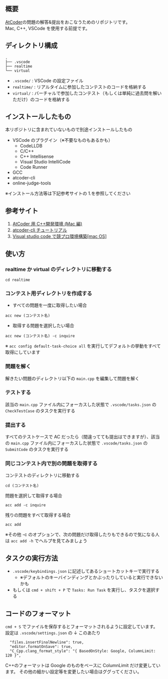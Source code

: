 ## 概要

[AtCoder](https://atcoder.jp/)の問題の解答&提出をおこなうためのリポジトリです。  
Mac, C++, VSCode を使用する前提です。

## ディレクトリ構成

```
.
├── .vscode
├── realtime
└── virtual
```

- `.vscode/` : VSCode の設定ファイル
- `realtime/` : リアルタイムに参加したコンテストのコードを格納する
- `virtual/` : バーチャルで参加したコンテスト（もしくは単純に過去問を解いただけ）のコードを格納する

## インストールしたもの

本リポジトリに含まれていないもので別途インストールしたもの

- VSCode のプラグイン（※不要なものもあるかも）
  - CodeLLDB
  - C/C++
  - C++ Intellisense
  - Visual Studio IntelliCode
  - Code Runner
- GCC
- atcoder-cli
- online-judge-tools

※インストール方法等は下記参考サイトの 1.を参照してください

## 参考サイト

1. [AtCoder 用 C++開発環境 (Mac 編)](https://blog.spiralray.net/cp/devenv-cpp)
2. [atcoder-cli チュートリアル](http://tatamo.81.la/blog/2018/12/07/atcoder-cli-tutorial/)
3. [Visual studio code で競プロ環境構築[mac OS]](https://qiita.com/EngTks/items/ffa2a7b4d264e7a052c6)

## 使い方

### realtime か virtual のディレクトリに移動する

```
cd realtime
```

### コンテスト用ディレクトリを作成する

- すべての問題を一度に取得したい場合

```
acc new (コンテスト名)
```

- 取得する問題を選択したい場合

```
acc new (コンテスト名) -c inquire
```

※ `acc config default-task-choice all` を実行してデフォルトの挙動をすべて取得にしています

### 問題を解く

解きたい問題のディレクトリ以下の `main.cpp` を編集して問題を解く

### テストする

該当の `main.cpp` ファイル内にフォーカスした状態で `.vscode/tasks.json` の `CheckTestCase` のタスクを実行する

### 提出する

すべてのテストケースで AC だったら（間違ってても提出はできますが）、該当の `main.cpp` ファイル内にフォーカスした状態で `.vscode/tasks.json` の `SubmitCode` のタスクを実行する

### 同じコンテスト内で別の問題を取得する

コンテストのディレクトリに移動する

```
cd (コンテスト名)
```

問題を選択して取得する場合

```
acc add -c inquire
```

残りの問題をすべて取得する場合

```
acc add
```

※その他 -c のオプションで、次の問題だけ取得したりもできるので気になる人は `acc add -h` でヘルプを見てみましょう

## タスクの実行方法

- `.vscode/keybindings.json` に記述してあるショートカットキーで実行する
  - ※デフォルトのキーバインディングとかぶったりしていると実行できないかも
- もしくは `cmd + shift + P` で `Tasks: Run Task` を実行し、タスクを選択する

## コードのフォーマット

`cmd + S` でファイルを保存するとフォーマットされるように設定しています。
設定は `.vscode/settings.json` の ↓ このあたり

```
  "files.insertFinalNewline": true,
  "editor.formatOnSave": true,
  "C_Cpp.clang_format_style": "{ BasedOnStyle: Google, ColumnLimit: 120 }",
```

C++のフォーマットは Google のものをベースに ColumnLimit だけ変更しています。
その他の細かい設定等を変更したい場合はググってください。
